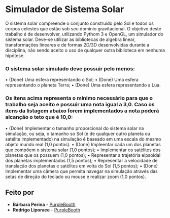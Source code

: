 # Simulador de Sistema Solar

O sistema solar compreende o conjunto construído pelo Sol e todos os corpos celestes que estão sob seu domínio gravitacional. O objetivo deste trabalho é de desenvolver, utilizando Pythom 3 e OpenGL, um simulador do sistema solar. Deve-se utilizar as bibliotecas de algebra linear, transformações lineares e de formas 2D/3D desenvolvidas durante a disciplina, não sendo aceito o uso de qualquer outra biblioteca em nenhuma hipótese.

### O sistema solar simulado deve possuir pelo menos:

• (Done) Uma esfera representando o Sol;
• (Done) Uma esfera representando o planeta Terra;
• (Done) Uma esfera representando a Lua.

### Os itens acima representa o mínimo necessário para que o trabalho seja aceito e possuir uma nota igual a 3,0. Caso os itens da listagem abaixo forem implementados a nota poderá alcanção o teto que é 10,0:
• (Done) Implementar o tamanho proporcional do sistema solar na simulação, ou seja, o tamanho so Sol (e de qualquer outro planeta ou satélite implementado) na simulação é baseado em uma escala do mesmo objeto mundo real (1,0 pontos).
• (Done) Impleentar cada um dos planetas que compõem o sistema solar (1,0 pontos);
• Implementar os satélites dos planetas que os possuem (1,0 pontos);
• Representar a trajetória elpsoidal dos planetas implementados (1,5 pontos);
• Representar a velocidade de translação dos planetas e satélites em volta do Sol (1,5 pontos);
• (Done) Implementar uma câmera que permita navegar na simulação através das setas de direção do teclado ou mouse e realizar zoom (1,0 pontos).

## Feito por

* **Bárbara Perina** - [PurpleBooth](https://github.com/babiperina)
* **Rodrigo Liporace** - [PurpleBooth](https://github.com/vasques1995)

